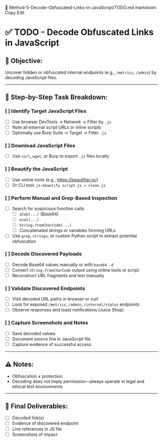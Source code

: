 📄 Method-5-Decode-Obfuscated-Links-in-JavaScript/TODO.md
markdown
Copy
Edit
# ✅ TODO - Decode Obfuscated Links in JavaScript

## 🎯 Objective:
Uncover hidden or obfuscated internal endpoints (e.g., `/metrics`, `/admin`) by decoding JavaScript files.

---

## 🔧 Step-by-Step Task Breakdown:

### [ ] Identify Target JavaScript Files
- [ ] Use browser DevTools → Network → Filter by `.js`
- [ ] Note all external script URLs or inline scripts
- [ ] Optionally use Burp Suite → Target → Filter `.js`

### [ ] Download JavaScript Files
- [ ] Use `curl`, `wget`, or Burp to export `.js` files locally

### [ ] Beautify the JavaScript
- [ ] Use online tools (e.g., https://beautifier.io/)
- [ ] Or CLI tool: `js-beautify script.js > clean.js`

### [ ] Perform Manual and Grep-Based Inspection
- [ ] Search for suspicious function calls:
  - [ ] `atob(...)` (Base64)
  - [ ] `eval(...)`
  - [ ] `String.fromCharCode(...)`
  - [ ] Concatenated strings or variables forming URLs
- [ ] Use `grep`, `strings`, or custom Python script to extract potential obfuscation

### [ ] Decode Discovered Payloads
- [ ] Decode Base64 values manually or with `base64 -d`
- [ ] Convert `String.fromCharCode` output using online tools or script
- [ ] Reconstruct URL fragments and test manually

### [ ] Validate Discovered Endpoints
- [ ] Visit decoded URL paths in browser or curl
- [ ] Look for exposed `/metrics`, `/admin`, `/internal/status` endpoints
- [ ] Observe responses and toast notifications (Juice Shop)

### [ ] Capture Screenshots and Notes
- [ ] Save decoded values
- [ ] Document source line in JavaScript file
- [ ] Capture evidence of successful access

---

## ⚠️ Notes:
- Obfuscation ≠ protection
- Decoding does not imply permission—always operate in legal and ethical test environments

---

## 🏁 Final Deliverables:
- [ ] Decoded link(s)
- [ ] Evidence of discovered endpoint
- [ ] Line references in JS file
- [ ] Screenshots of impact
